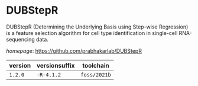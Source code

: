 # DUBStepR

DUBStepR (Determining the Underlying Basis using Step-wise Regression) is a feature selection algorithm for cell type identification in single-cell RNA-sequencing data.

*homepage*: <https://github.com/prabhakarlab/DUBStepR>

version | versionsuffix | toolchain
--------|---------------|----------
``1.2.0`` | ``-R-4.1.2`` | ``foss/2021b``
